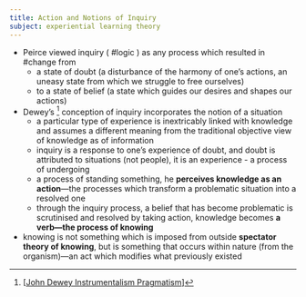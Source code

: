 ```yaml
--- 
title: Action and Notions of Inquiry 
subject: experiential learning theory
---
```

- Peirce viewed inquiry ( #logic ) as any process which resulted in #change from 
	- a state of doubt (a disturbance of the harmony of one’s actions, an uneasy state from which we struggle to free ourselves) 
	- to a state of belief (a state which guides our desires and shapes our actions)
- Dewey’s [^JD] conception of inquiry incorporates the notion of a situation 
	- a particular type of experience is inextricably linked with knowledge and assumes a different meaning from the traditional objective view of knowledge as of information
	- inquiry is a response to one’s experience of doubt, and doubt is attributed to situations (not people), it is an experience - a process of undergoing
	- a process of standing something, he **perceives knowledge as an action**—the processes which transform a problematic situation into a resolved one
	- through the inquiry process, a belief that has become problematic is scrutinised and resolved by taking action, knowledge becomes **a verb—the process of knowing**
- knowing is not something which is imposed from outside **spectator theory of knowing**, but is something that occurs within nature (from the organism)—an act which modifies what previously existed

[^JD]: [[John Dewey Instrumentalism Pragmatism]]

[//begin]: # "Autogenerated link references for markdown compatibility"
[John Dewey Instrumentalism Pragmatism]: john-dewey-instrumentalism-pragmatism "John Dewey Instrumentalism Pragmatism"
[//end]: # "Autogenerated link references"